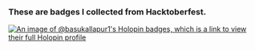 <h3> These are badges I collected from Hacktoberfest. </h3>

[![An image of @basukallapur1's Holopin badges, which is a link to view their full Holopin profile](https://holopin.me/basukallapur1)](https://holopin.io/@basukallapur1)


